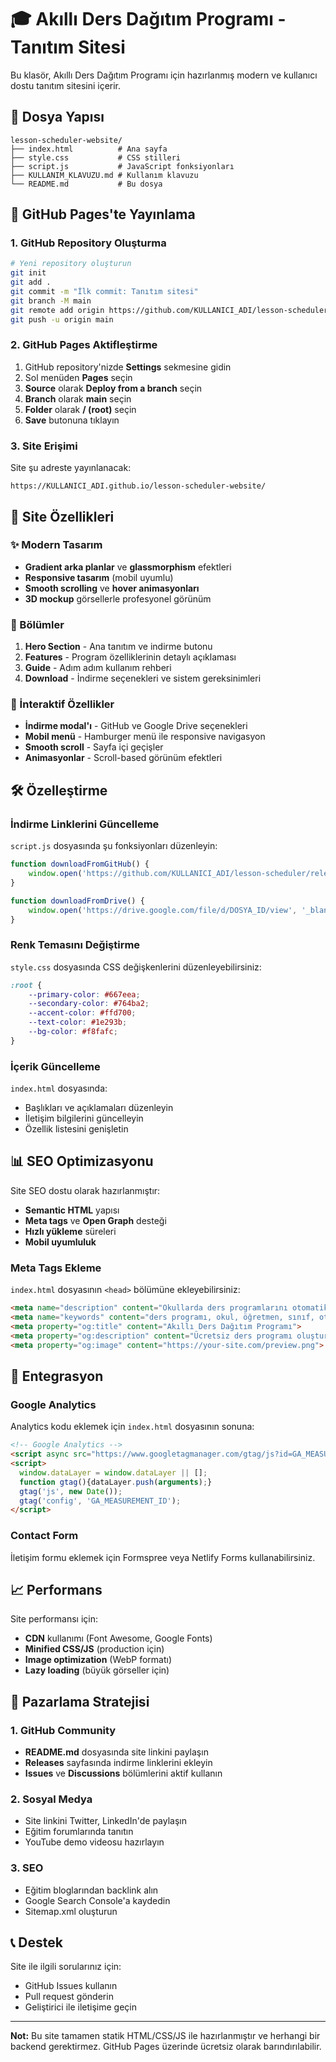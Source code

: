 # 🎓 Akıllı Ders Dağıtım Programı - Tanıtım Sitesi

Bu klasör, Akıllı Ders Dağıtım Programı için hazırlanmış modern ve kullanıcı dostu tanıtım sitesini içerir.

## 📁 Dosya Yapısı

```
lesson-scheduler-website/
├── index.html          # Ana sayfa
├── style.css           # CSS stilleri
├── script.js           # JavaScript fonksiyonları
├── KULLANIM_KLAVUZU.md # Kullanım klavuzu
└── README.md           # Bu dosya
```

## 🚀 GitHub Pages'te Yayınlama

### 1. GitHub Repository Oluşturma
```bash
# Yeni repository oluşturun
git init
git add .
git commit -m "İlk commit: Tanıtım sitesi"
git branch -M main
git remote add origin https://github.com/KULLANICI_ADI/lesson-scheduler-website.git
git push -u origin main
```

### 2. GitHub Pages Aktifleştirme
1. GitHub repository'nizde **Settings** sekmesine gidin
2. Sol menüden **Pages** seçin
3. **Source** olarak **Deploy from a branch** seçin
4. **Branch** olarak **main** seçin
5. **Folder** olarak **/ (root)** seçin
6. **Save** butonuna tıklayın

### 3. Site Erişimi
Site şu adreste yayınlanacak:
```
https://KULLANICI_ADI.github.io/lesson-scheduler-website/
```

## 🎨 Site Özellikleri

### ✨ Modern Tasarım
- **Gradient arka planlar** ve **glassmorphism** efektleri
- **Responsive tasarım** (mobil uyumlu)
- **Smooth scrolling** ve **hover animasyonları**
- **3D mockup** görsellerle profesyonel görünüm

### 📱 Bölümler
1. **Hero Section** - Ana tanıtım ve indirme butonu
2. **Features** - Program özelliklerinin detaylı açıklaması
3. **Guide** - Adım adım kullanım rehberi
4. **Download** - İndirme seçenekleri ve sistem gereksinimleri

### 🔧 İnteraktif Özellikler
- **İndirme modal'ı** - GitHub ve Google Drive seçenekleri
- **Mobil menü** - Hamburger menü ile responsive navigasyon
- **Smooth scroll** - Sayfa içi geçişler
- **Animasyonlar** - Scroll-based görünüm efektleri

## 🛠️ Özelleştirme

### İndirme Linklerini Güncelleme
`script.js` dosyasında şu fonksiyonları düzenleyin:

```javascript
function downloadFromGitHub() {
    window.open('https://github.com/KULLANICI_ADI/lesson-scheduler/releases', '_blank');
}

function downloadFromDrive() {
    window.open('https://drive.google.com/file/d/DOSYA_ID/view', '_blank');
}
```

### Renk Temasını Değiştirme
`style.css` dosyasında CSS değişkenlerini düzenleyebilirsiniz:

```css
:root {
    --primary-color: #667eea;
    --secondary-color: #764ba2;
    --accent-color: #ffd700;
    --text-color: #1e293b;
    --bg-color: #f8fafc;
}
```

### İçerik Güncelleme
`index.html` dosyasında:
- Başlıkları ve açıklamaları düzenleyin
- İletişim bilgilerini güncelleyin
- Özellik listesini genişletin

## 📊 SEO Optimizasyonu

Site SEO dostu olarak hazırlanmıştır:
- **Semantic HTML** yapısı
- **Meta tags** ve **Open Graph** desteği
- **Hızlı yükleme** süreleri
- **Mobil uyumluluk**

### Meta Tags Ekleme
`index.html` dosyasının `<head>` bölümüne ekleyebilirsiniz:

```html
<meta name="description" content="Okullarda ders programlarını otomatik oluşturan akıllı sistem">
<meta name="keywords" content="ders programı, okul, öğretmen, sınıf, otomatik">
<meta property="og:title" content="Akıllı Ders Dağıtım Programı">
<meta property="og:description" content="Ücretsiz ders programı oluşturma yazılımı">
<meta property="og:image" content="https://your-site.com/preview.png">
```

## 🔗 Entegrasyon

### Google Analytics
Analytics kodu eklemek için `index.html` dosyasının sonuna:

```html
<!-- Google Analytics -->
<script async src="https://www.googletagmanager.com/gtag/js?id=GA_MEASUREMENT_ID"></script>
<script>
  window.dataLayer = window.dataLayer || [];
  function gtag(){dataLayer.push(arguments);}
  gtag('js', new Date());
  gtag('config', 'GA_MEASUREMENT_ID');
</script>
```

### Contact Form
İletişim formu eklemek için Formspree veya Netlify Forms kullanabilirsiniz.

## 📈 Performans

Site performansı için:
- **CDN** kullanımı (Font Awesome, Google Fonts)
- **Minified CSS/JS** (production için)
- **Image optimization** (WebP formatı)
- **Lazy loading** (büyük görseller için)

## 🎯 Pazarlama Stratejisi

### 1. GitHub Community
- **README.md** dosyasında site linkini paylaşın
- **Releases** sayfasında indirme linklerini ekleyin
- **Issues** ve **Discussions** bölümlerini aktif kullanın

### 2. Sosyal Medya
- Site linkini Twitter, LinkedIn'de paylaşın
- Eğitim forumlarında tanıtın
- YouTube demo videosu hazırlayın

### 3. SEO
- Eğitim bloglarından backlink alın
- Google Search Console'a kaydedin
- Sitemap.xml oluşturun

## 📞 Destek

Site ile ilgili sorularınız için:
- GitHub Issues kullanın
- Pull request gönderin
- Geliştirici ile iletişime geçin

---

**Not:** Bu site tamamen statik HTML/CSS/JS ile hazırlanmıştır ve herhangi bir backend gerektirmez. GitHub Pages üzerinde ücretsiz olarak barındırılabilir.